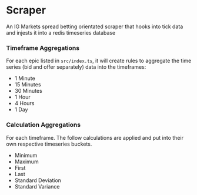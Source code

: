 # Scraper

An IG Markets spread betting orientated scraper that hooks into tick data and injests it into a redis timeseries database

### Timeframe Aggregations
For each epic listed in `src/index.ts`, it will create rules to aggregate the time series (bid and offer separately) data into the timeframes:
- 1 Minute
- 15 Minutes
- 30 Minutes
- 1 Hour
- 4 Hours
- 1 Day

### Calculation Aggregations
For each timeframe. The follow calculations are applied and put into their own respective timeseries buckets.
- Minimum
- Maximum
- First
- Last
- Standard Deviation
- Standard Variance
